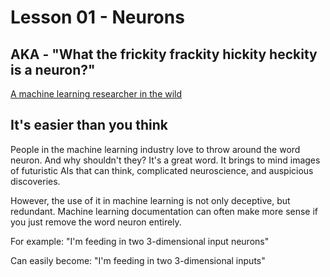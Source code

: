 # Lesson 01 - Neurons
## AKA - "What the frickity frackity hickity heckity is a neuron?"

[A machine learning researcher in the wild]("http://i.imgur.com/HjwsRbM.png")

## It's easier than you think

People in the machine learning industry love to throw around the word neuron.
And why shouldn't they? It's a great word. It brings to mind images of futuristic AIs that can think,
complicated neuroscience, and auspicious discoveries.

However, the use of it in machine learning is not only deceptive, but redundant. Machine learning documentation can often make more sense if you just remove the word neuron entirely.

For example:
"I'm feeding in two 3-dimensional input neurons"

Can easily become:
"I'm feeding in two 3-dimensional inputs"
